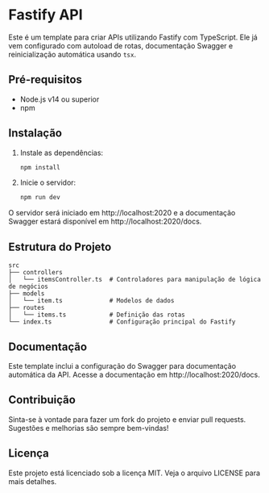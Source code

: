 # Fastify API

Este é um template para criar APIs utilizando Fastify com TypeScript. Ele já vem configurado com autoload de rotas, documentação Swagger e reinicialização automática usando `tsx`.

## Pré-requisitos

- Node.js v14 ou superior
- npm

## Instalação

1. Instale as dependências:

    ```bash
    npm install

2. Inicie o servidor:

    ```bash
    npm run dev

O servidor será iniciado em http://localhost:2020 e a documentação Swagger estará disponível em http://localhost:2020/docs.

## Estrutura do Projeto

```plaintext
src
├── controllers
│   └── itemsController.ts  # Controladores para manipulação de lógica de negócios
├── models
│   └── item.ts             # Modelos de dados
├── routes
│   └── items.ts            # Definição das rotas
└── index.ts                # Configuração principal do Fastify
```

## Documentação

Este template inclui a configuração do Swagger para documentação automática da API. Acesse a documentação em http://localhost:2020/docs.

## Contribuição

Sinta-se à vontade para fazer um fork do projeto e enviar pull requests. Sugestões e melhorias são sempre bem-vindas!

## Licença

Este projeto está licenciado sob a licença MIT. Veja o arquivo LICENSE para mais detalhes.
